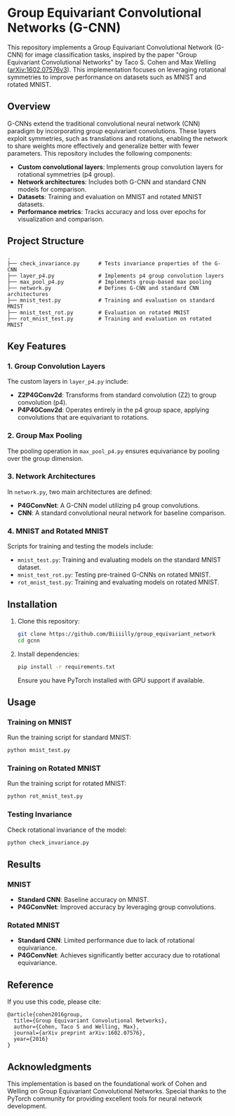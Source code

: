 # Group Equivariant Convolutional Networks (G-CNN)

This repository implements a Group Equivariant Convolutional Network (G-CNN) for image classification tasks, inspired by the paper "Group Equivariant Convolutional Networks" by Taco S. Cohen and Max Welling ([arXiv:1602.07576v3](https://arxiv.org/abs/1602.07576v3)). This implementation focuses on leveraging rotational symmetries to improve performance on datasets such as MNIST and rotated MNIST.

## Overview
G-CNNs extend the traditional convolutional neural network (CNN) paradigm by incorporating group equivariant convolutions. These layers exploit symmetries, such as translations and rotations, enabling the network to share weights more effectively and generalize better with fewer parameters. This repository includes the following components:

- **Custom convolutional layers**: Implements group convolution layers for rotational symmetries (p4 group).
- **Network architectures**: Includes both G-CNN and standard CNN models for comparison.
- **Datasets**: Training and evaluation on MNIST and rotated MNIST datasets.
- **Performance metrics**: Tracks accuracy and loss over epochs for visualization and comparison.

## Project Structure

```
.
├── check_invariance.py      # Tests invariance properties of the G-CNN
├── layer_p4.py              # Implements p4 group convolution layers
├── max_pool_p4.py           # Implements group-based max pooling
├── network.py               # Defines G-CNN and standard CNN architectures
├── mnist_test.py            # Training and evaluation on standard MNIST
├── mnist_test_rot.py        # Evaluation on rotated MNIST
├── rot_mnist_test.py        # Training and evaluation on rotated MNIST
```

## Key Features

### 1. Group Convolution Layers
The custom layers in `layer_p4.py` include:
- **Z2P4GConv2d**: Transforms from standard convolution (Z2) to group convolution (p4).
- **P4P4GConv2d**: Operates entirely in the p4 group space, applying convolutions that are equivariant to rotations.

### 2. Group Max Pooling
The pooling operation in `max_pool_p4.py` ensures equivariance by pooling over the group dimension.

### 3. Network Architectures
In `network.py`, two main architectures are defined:
- **P4GConvNet**: A G-CNN model utilizing p4 group convolutions.
- **CNN**: A standard convolutional neural network for baseline comparison.

### 4. MNIST and Rotated MNIST
Scripts for training and testing the models include:
- `mnist_test.py`: Training and evaluating models on the standard MNIST dataset.
- `mnist_test_rot.py`: Testing pre-trained G-CNNs on rotated MNIST.
- `rot_mnist_test.py`: Training and evaluating models on rotated MNIST.

## Installation
1. Clone this repository:
   ```bash
   git clone https://github.com/Biiiilly/group_equivariant_network
   cd gcnn
   ```
2. Install dependencies:
   ```bash
   pip install -r requirements.txt
   ```
   Ensure you have PyTorch installed with GPU support if available.

## Usage

### Training on MNIST
Run the training script for standard MNIST:
```bash
python mnist_test.py
```

### Training on Rotated MNIST
Run the training script for rotated MNIST:
```bash
python rot_mnist_test.py
```

### Testing Invariance
Check rotational invariance of the model:
```bash
python check_invariance.py
```

## Results
### MNIST
- **Standard CNN**: Baseline accuracy on MNIST.
- **P4GConvNet**: Improved accuracy by leveraging group convolutions.

### Rotated MNIST
- **Standard CNN**: Limited performance due to lack of rotational equivariance.
- **P4GConvNet**: Achieves significantly better accuracy due to rotational equivariance.

## Reference
If you use this code, please cite:
```
@article{cohen2016group,
  title={Group Equivariant Convolutional Networks},
  author={Cohen, Taco S and Welling, Max},
  journal={arXiv preprint arXiv:1602.07576},
  year={2016}
}
```

## Acknowledgments
This implementation is based on the foundational work of Cohen and Welling on Group Equivariant Convolutional Networks. Special thanks to the PyTorch community for providing excellent tools for neural network development.

